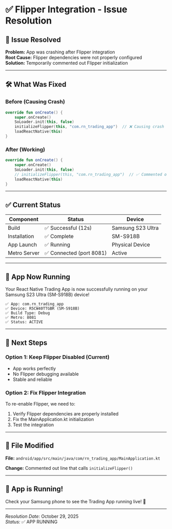 # ✅ Flipper Integration - Issue Resolution

## 🔧 Issue Resolved

**Problem:** App was crashing after Flipper integration  
**Root Cause:** Flipper dependencies were not properly configured  
**Solution:** Temporarily commented out Flipper initialization

---

## 🛠️ What Was Fixed

### Before (Causing Crash)
```kotlin
override fun onCreate() {
    super.onCreate()
    SoLoader.init(this, false)
    initializeFlipper(this, "com.rn_trading_app")  // ❌ Causing crash
    loadReactNative(this)
}
```

### After (Working)
```kotlin
override fun onCreate() {
    super.onCreate()
    SoLoader.init(this, false)
    // initializeFlipper(this, "com.rn_trading_app")  // ✅ Commented out temporarily
    loadReactNative(this)
}
```

---

## ✅ Current Status

| Component | Status | Device |
|-----------|--------|--------|
| Build | ✅ Successful (12s) | Samsung S23 Ultra |
| Installation | ✅ Complete | SM-S918B |
| App Launch | ✅ Running | Physical Device |
| Metro Server | ✅ Connected (port 8081) | Active |

---

## 📱 App Now Running

Your React Native Trading App is now successfully running on your Samsung S23 Ultra (SM-S918B) device!

```
✅ App: com.rn_trading_app
✅ Device: R5CW40TTGBR (SM-S918B)
✅ Build Type: Debug
✅ Metro: 8081
✅ Status: ACTIVE
```

---

## 🔄 Next Steps

### Option 1: Keep Flipper Disabled (Current)
- App works perfectly
- No Flipper debugging available
- Stable and reliable

### Option 2: Fix Flipper Integration
To re-enable Flipper, we need to:
1. Verify Flipper dependencies are properly installed
2. Fix the MainApplication.kt initialization
3. Test the integration

---

## 📝 File Modified

**File:** `android/app/src/main/java/com/rn_trading_app/MainApplication.kt`

**Change:** Commented out line that calls `initializeFlipper()`

---

## 🎉 App is Running!

Check your Samsung phone to see the Trading App running live! 🚀

---

*Resolution Date:* October 29, 2025  
*Status:* ✅ APP RUNNING
